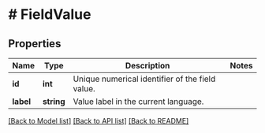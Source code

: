 # # FieldValue

## Properties

Name | Type | Description | Notes
------------ | ------------- | ------------- | -------------
**id** | **int** | Unique numerical identifier of the field value. |
**label** | **string** | Value label in the current language. |

[[Back to Model list]](../../README.md#models) [[Back to API list]](../../README.md#endpoints) [[Back to README]](../../README.md)
